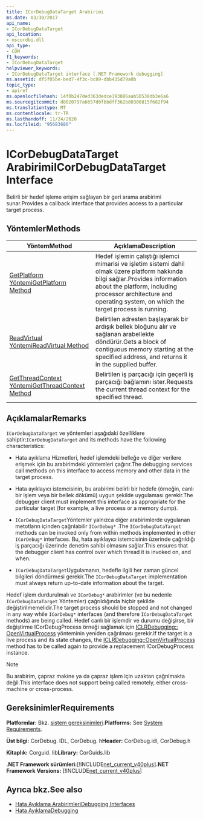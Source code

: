 ```yaml
---
title: ICorDebugDataTarget Arabirimi
ms.date: 03/30/2017
api_name:
- ICorDebugDataTarget
api_location:
- mscordbi.dll
api_type:
- COM
f1_keywords:
- ICorDebugDataTarget
helpviewer_keywords:
- ICorDebugDataTarget interface [.NET Framework debugging]
ms.assetid: df5f05be-bed7-4f3c-bc89-dbb435d79a0b
topic_type:
- apiref
ms.openlocfilehash: 14f0b247ded363dedce193886aab50538db3e6a6
ms.sourcegitcommit: d8020797a6657d0fbbdff362b80300815f682f94
ms.translationtype: MT
ms.contentlocale: tr-TR
ms.lasthandoff: 11/24/2020
ms.locfileid: "95683686"
---
```

# <a name="icordebugdatatarget-interface"></a><span data-ttu-id="654fc-102">ICorDebugDataTarget Arabirimi</span><span class="sxs-lookup"><span data-stu-id="654fc-102">ICorDebugDataTarget Interface</span></span>

<span data-ttu-id="654fc-103">Belirli bir hedef işleme erişim sağlayan bir geri arama arabirimi sunar.</span><span class="sxs-lookup"><span data-stu-id="654fc-103">Provides a callback interface that provides access to a particular target process.</span></span>  
  
## <a name="methods"></a><span data-ttu-id="654fc-104">Yöntemler</span><span class="sxs-lookup"><span data-stu-id="654fc-104">Methods</span></span>  
  
|<span data-ttu-id="654fc-105">Yöntem</span><span class="sxs-lookup"><span data-stu-id="654fc-105">Method</span></span>|<span data-ttu-id="654fc-106">Açıklama</span><span class="sxs-lookup"><span data-stu-id="654fc-106">Description</span></span>|  
|------------|-----------------|  
|[<span data-ttu-id="654fc-107">GetPlatform Yöntemi</span><span class="sxs-lookup"><span data-stu-id="654fc-107">GetPlatform Method</span></span>](icordebugdatatarget-getplatform-method.md)|<span data-ttu-id="654fc-108">Hedef işlemin çalıştığı işlemci mimarisi ve işletim sistemi dahil olmak üzere platform hakkında bilgi sağlar.</span><span class="sxs-lookup"><span data-stu-id="654fc-108">Provides information about the platform, including processor architecture and operating system, on which the target process is running.</span></span>|  
|[<span data-ttu-id="654fc-109">ReadVirtual Yöntemi</span><span class="sxs-lookup"><span data-stu-id="654fc-109">ReadVirtual Method</span></span>](icordebugdatatarget-readvirtual-method.md)|<span data-ttu-id="654fc-110">Belirtilen adresten başlayarak bir ardışık bellek bloğunu alır ve sağlanan arabellekte döndürür.</span><span class="sxs-lookup"><span data-stu-id="654fc-110">Gets a block of contiguous memory starting at the specified address, and returns it in the supplied buffer.</span></span>|  
|[<span data-ttu-id="654fc-111">GetThreadContext Yöntemi</span><span class="sxs-lookup"><span data-stu-id="654fc-111">GetThreadContext Method</span></span>](icordebugdatatarget-getthreadcontext-method.md)|<span data-ttu-id="654fc-112">Belirtilen iş parçacığı için geçerli iş parçacığı bağlamını ister.</span><span class="sxs-lookup"><span data-stu-id="654fc-112">Requests the current thread context for the specified thread.</span></span>|  
  
## <a name="remarks"></a><span data-ttu-id="654fc-113">Açıklamalar</span><span class="sxs-lookup"><span data-stu-id="654fc-113">Remarks</span></span>  

 <span data-ttu-id="654fc-114">`ICorDebugDataTarget` ve yöntemleri aşağıdaki özelliklere sahiptir:</span><span class="sxs-lookup"><span data-stu-id="654fc-114">`ICorDebugDataTarget` and its methods have the following characteristics:</span></span>  
  
- <span data-ttu-id="654fc-115">Hata ayıklama Hizmetleri, hedef işlemdeki belleğe ve diğer verilere erişmek için bu arabirimdeki yöntemleri çağırır.</span><span class="sxs-lookup"><span data-stu-id="654fc-115">The debugging services call methods on this interface to access memory and other data in the target process.</span></span>  
  
- <span data-ttu-id="654fc-116">Hata ayıklayıcı istemcisinin, bu arabirimi belirli bir hedefe (örneğin, canlı bir işlem veya bir bellek dökümü) uygun şekilde uygulaması gerekir.</span><span class="sxs-lookup"><span data-stu-id="654fc-116">The debugger client must implement this interface as appropriate for the particular target (for example, a live process or a memory dump).</span></span>  
  
- <span data-ttu-id="654fc-117">`ICorDebugDataTarget`Yöntemler yalnızca diğer arabirimlerde uygulanan metotların içinden çağrılabilir `ICorDebug*` .</span><span class="sxs-lookup"><span data-stu-id="654fc-117">The `ICorDebugDataTarget` methods can be invoked only from within methods implemented in other `ICorDebug*` interfaces.</span></span> <span data-ttu-id="654fc-118">Bu, hata ayıklayıcı istemcisinin üzerinde çağrıldığı iş parçacığı üzerinde denetim sahibi olmasını sağlar.</span><span class="sxs-lookup"><span data-stu-id="654fc-118">This ensures that the debugger client has control over which thread it is invoked on, and when.</span></span>  
  
- <span data-ttu-id="654fc-119">`ICorDebugDataTarget`Uygulamanın, hedefle ilgili her zaman güncel bilgileri döndürmesi gerekir.</span><span class="sxs-lookup"><span data-stu-id="654fc-119">The `ICorDebugDataTarget` implementation must always return up-to-date information about the target.</span></span>  
  
 <span data-ttu-id="654fc-120">Hedef işlem durdurulmalı ve `ICorDebug*` arabirimler (ve bu nedenle `ICorDebugDataTarget` Yöntemler) çağrıldığında hiçbir şekilde değiştirilmemelidir.</span><span class="sxs-lookup"><span data-stu-id="654fc-120">The target process should be stopped and not changed in any way while `ICorDebug*` interfaces (and therefore `ICorDebugDataTarget` methods) are being called.</span></span> <span data-ttu-id="654fc-121">Hedef canlı bir işlemdir ve durumu değişirse, bir değiştirme ICorDebugProcess örneği sağlamak için [ICLRDebugging:: OpenVirtualProcess](iclrdebugging-openvirtualprocess-method.md) yönteminin yeniden çağrılması gerekir.</span><span class="sxs-lookup"><span data-stu-id="654fc-121">If the target is a live process and its state changes, the [ICLRDebugging::OpenVirtualProcess](iclrdebugging-openvirtualprocess-method.md) method has to be called again to provide a replacement ICorDebugProcess instance.</span></span>  
  
> [!NOTE]
> <span data-ttu-id="654fc-122">Bu arabirim, çapraz makine ya da çapraz işlem için uzaktan çağrılmakta değil.</span><span class="sxs-lookup"><span data-stu-id="654fc-122">This interface does not support being called remotely, either cross-machine or cross-process.</span></span>  
  
## <a name="requirements"></a><span data-ttu-id="654fc-123">Gereksinimler</span><span class="sxs-lookup"><span data-stu-id="654fc-123">Requirements</span></span>  

 <span data-ttu-id="654fc-124">**Platformlar:** Bkz. [sistem gereksinimleri](../../get-started/system-requirements.md).</span><span class="sxs-lookup"><span data-stu-id="654fc-124">**Platforms:** See [System Requirements](../../get-started/system-requirements.md).</span></span>  
  
 <span data-ttu-id="654fc-125">**Üst bilgi:** CorDebug. IDL, CorDebug. h</span><span class="sxs-lookup"><span data-stu-id="654fc-125">**Header:** CorDebug.idl, CorDebug.h</span></span>  
  
 <span data-ttu-id="654fc-126">**Kitaplık:** Corguid. lib</span><span class="sxs-lookup"><span data-stu-id="654fc-126">**Library:** CorGuids.lib</span></span>  
  
 <span data-ttu-id="654fc-127">**.NET Framework sürümleri:**[!INCLUDE[net_current_v40plus](../../../../includes/net-current-v40plus-md.md)]</span><span class="sxs-lookup"><span data-stu-id="654fc-127">**.NET Framework Versions:** [!INCLUDE[net_current_v40plus](../../../../includes/net-current-v40plus-md.md)]</span></span>  
  
## <a name="see-also"></a><span data-ttu-id="654fc-128">Ayrıca bkz.</span><span class="sxs-lookup"><span data-stu-id="654fc-128">See also</span></span>

- [<span data-ttu-id="654fc-129">Hata Ayıklama Arabirimleri</span><span class="sxs-lookup"><span data-stu-id="654fc-129">Debugging Interfaces</span></span>](debugging-interfaces.md)
- [<span data-ttu-id="654fc-130">Hata Ayıklama</span><span class="sxs-lookup"><span data-stu-id="654fc-130">Debugging</span></span>](index.md)
